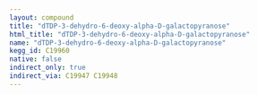 ```yaml
---
layout: compound
title: "dTDP-3-dehydro-6-deoxy-alpha-D-galactopyranose"
html_title: "dTDP-3-dehydro-6-deoxy-alpha-D-galactopyranose"
name: "dTDP-3-dehydro-6-deoxy-alpha-D-galactopyranose"
kegg_id: C19960
native: false
indirect_only: true
indirect_via: C19947 C19948
---
```

